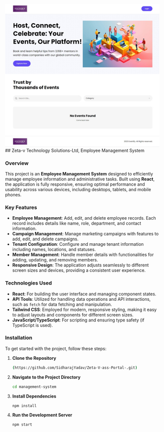 <a href="" target="_blank">
      <img src="https://github.com/SidharajYadav/Event-management-platform/blob/main/public/assets/images/Event-Home.jpg" alt="Project Banner">
    </a>
## Zeta-v Technology Solutions-Ltd, Employee Management System

### Overview

This project is an **Employee Management System** designed to efficiently manage employee information and administrative tasks. Built using **React**, the application is fully responsive, ensuring optimal performance and usability across various devices, including desktops, tablets, and mobile phones.

### Key Features

- **Employee Management**: Add, edit, and delete employee records. Each record includes details like name, role, department, and contact information.
- **Campaign Management**: Manage marketing campaigns with features to add, edit, and delete campaigns.
- **Tenant Configuration**: Configure and manage tenant information including names, locations, and statuses.
- **Member Management**: Handle member details with functionalities for adding, updating, and removing members.
- **Responsive Design**: The application adjusts seamlessly to different screen sizes and devices, providing a consistent user experience. 

### Technologies Used

- **React**: For building the user interface and managing component states.
- **API Tools**: Utilized for handling data operations and API interactions, such as `fetch` for data fetching and manipulation.
- **Tailwind CSS**: Employed for modern, responsive styling, making it easy to adjust layouts and components for different screen sizes.
- **JavaScript/TypeScript**: For scripting and ensuring type safety (if TypeScript is used).

### Installation

To get started with the project, follow these steps:

1. **Clone the Repository**
    ```bash
    (https://github.com/SidharajYadav/Zeta-V-ass-Portal-.git)
    ```
2. **Navigate to the Project Directory**
    ```bash
    cd management-system
    ```
3. **Install Dependencies**
    ```bash
    npm install
    ```
4. **Run the Development Server**
    ```bash
    npm start
    ```
